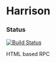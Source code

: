 # Harrison

### Status
[![Build Status](https://travis-ci.org/rafalopez79/harrison.svg?branch=master)](https://travis-ci.org/rafalopez79/harrison/)

HTML based RPC


